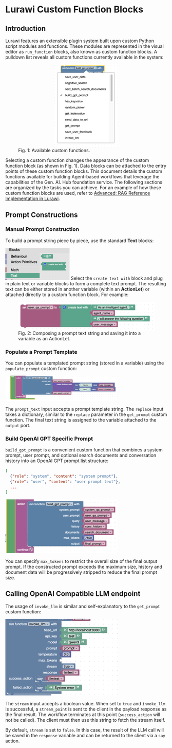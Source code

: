 # Lurawi Custom Function Blocks

## Introduction
Lurawi features an extensible plugin system built upon custom Python script modules and functions. These modules are represented in the visual editor as `run_function` blocks, also known as custom function blocks. A pulldown list reveals all custom functions currently available in the system:

<figure>
    <img src="./images/run_function.png"
         alt="Available custom functions" width="200px"
         style="display: block; margin: 0 auto"/>
    <figcaption>Fig. 1: Available custom functions.</figcaption>
</figure>

Selecting a custom function changes the appearance of the custom function block (as shown in Fig. 1). Data blocks can be attached to the entry points of these custom function blocks. This document details the custom functions available for building Agent-based workflows that leverage the capabilities of the Gen. AI. Hub foundation service. The following sections are organized by the tasks you can achieve. For an example of how these custom function blocks are used, refer to [Advanced: RAG Reference Implementation in Lurawi](RAGReferenceImplementation.md).

## Prompt Constructions

### Manual Prompt Construction

To build a prompt string piece by piece, use the standard **Text** blocks:

<img src="./images/text_primitives.png"
         alt="Text primitives" width="200px"/>
Select the `create text with` block and plug in plain text or variable blocks to form a complete text prompt. The resulting text can be either stored in another variable (within an **ActionLet**) or attached directly to a custom function block. For example:

<figure>
    <img src="./images/text_actionlet.png"
         alt="Text ActionLets" width="500px"
         style="display: block; margin: 0 auto"/>
    <figcaption>Fig. 2: Composing a prompt text string and saving it into a variable as an ActionLet.</figcaption>
</figure>

### Populate a Prompt Template

You can populate a templated prompt string (stored in a variable) using the `populate_prompt` custom function:

<img src="./images/populate_prompt.png"
         alt="Populate prompt custom function" width="350px"/>

The `prompt_text` input accepts a prompt template string. The `replace` input takes a dictionary, similar to the `replace` parameter in the `get_prompt` custom function. The final text string is assigned to the variable attached to the `output` port.


### Build OpenAI GPT Specific Prompt

`build_gpt_prompt` is a convenient custom function that combines a system prompt, user prompt, and optional search documents and conversation history into an OpenAI GPT prompt list structure:

```json
[
  {"role": "system", "content": "system prompt"},
  {"role": "user", "content": "user prompt text"},
  ...
]
```

<img src="./images/build_gpt_prompt.png"
         alt="Build GPT prompt custom function" width="350px"/>

You can specify `max_tokens` to restrict the overall size of the final output prompt. If the constructed prompt exceeds the maximum size, history and document data will be progressively stripped to reduce the final prompt size.


## Calling OpenAI Compatible LLM endpoint

The usage of `invoke_llm` is similar and self-explanatory to the `get_prompt` custom function:

<img src="./images/invoke_llm.png"
         alt="Invoke LLM custom function" width="350px"/>

The `stream` input accepts a boolean value. When set to `true` and `invoke_llm` is successful, a `stream_point` is sent to the client in the payload response as the final result. The workflow terminates at this point (`success_action` will not be called). The client must then use this string to fetch the stream itself.

By default, `stream` is set to `false`. In this case, the result of the LLM call will be saved in the `response` variable and can be returned to the client via a `say` action.
